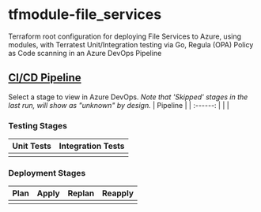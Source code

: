 # tfmodule-file_services
Terraform root configuration for deploying File Services to Azure, using modules, with Terratest Unit/Integration testing via Go, Regula (OPA) Policy as Code scanning in an Azure DevOps Pipeline
## [CI/CD Pipeline](https://dev.azure.com/wesleytrust/Terraform/_build?definitionId=67)
Select a stage to view in Azure DevOps. *Note that 'Skipped' stages in the last run, will show as "unknown" by design.*
| Pipeline |
| :------: |
|          |
### Testing Stages
| Unit Tests | Integration Tests |
| :--------: | :---------------: |
|            |                   |
### Deployment Stages
| Plan  | Apply | Replan | Reapply |
| :---: | :---: | :----: | :-----: |
|       |       |        |         |